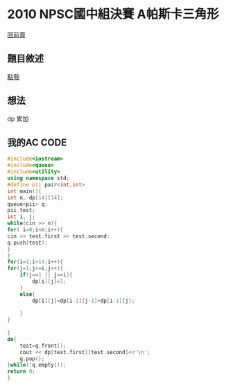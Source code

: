 # 2010 NPSC國中組決賽 A帕斯卡三角形
[回前頁](https://whaleon120.github.io/blogs/info/main)
## 題目敘述
[點我](http://www.tcgs.tc.edu.tw:1218/ShowProblem?problemid=g072)
## 想法
dp 累加
## 我的AC CODE
``` cpp
#include<iostream>  
#include<queue>  
#include<utility>  
using namespace std;  
#define pii pair<int,int>  
int main(){  
int n, dp[14][14];  
queue<pii> q;  
pii test;  
int i, j;  
while(cin >> n){  
for( i=0;i<n;i++){  
cin >> test.first >> test.second;  
q.push(test);  
}  
}  
for(i=1;i<14;i++){  
for(j=1;j<=i;j++){  
    if(j==1 || j==i){  
        dp[i][j]=1;  
    }  
    else{  
        dp[i][j]=dp[i-1][j-1]+dp[i-1][j];  
          
    }  
}  
      
}  
do{  
    test=q.front();  
    cout << dp[test.first][test.second]<<'\n';  
    q.pop();  
}while(!q.empty());  
return 0;  
}  
```
